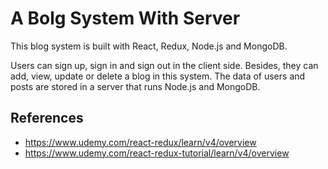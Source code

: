 # A Bolg System With Server
This blog system is built with React, Redux, Node.js and MongoDB. 

Users can sign up, sign in and sign out in the client side.
Besides, they can add, view, update or delete a blog in this system. The data of users and posts are stored in a server that
runs Node.js and MongoDB.

## References
- https://www.udemy.com/react-redux/learn/v4/overview
- https://www.udemy.com/react-redux-tutorial/learn/v4/overview
